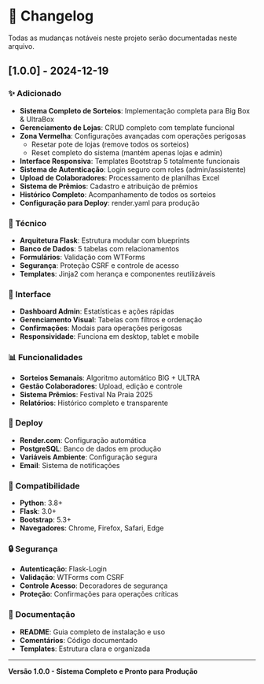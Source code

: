 # 📝 Changelog

Todas as mudanças notáveis neste projeto serão documentadas neste arquivo.

## [1.0.0] - 2024-12-19

### ✨ Adicionado
- **Sistema Completo de Sorteios**: Implementação completa para Big Box & UltraBox
- **Gerenciamento de Lojas**: CRUD completo com template funcional
- **Zona Vermelha**: Configurações avançadas com operações perigosas
  - Resetar pote de lojas (remove todos os sorteios)
  - Reset completo do sistema (mantém apenas lojas e admin)
- **Interface Responsiva**: Templates Bootstrap 5 totalmente funcionais
- **Sistema de Autenticação**: Login seguro com roles (admin/assistente)
- **Upload de Colaboradores**: Processamento de planilhas Excel
- **Sistema de Prêmios**: Cadastro e atribuição de prêmios
- **Histórico Completo**: Acompanhamento de todos os sorteios
- **Configuração para Deploy**: render.yaml para produção

### 🔧 Técnico
- **Arquitetura Flask**: Estrutura modular com blueprints
- **Banco de Dados**: 5 tabelas com relacionamentos
- **Formulários**: Validação com WTForms
- **Segurança**: Proteção CSRF e controle de acesso
- **Templates**: Jinja2 com herança e componentes reutilizáveis

### 🎨 Interface
- **Dashboard Admin**: Estatísticas e ações rápidas
- **Gerenciamento Visual**: Tabelas com filtros e ordenação
- **Confirmações**: Modais para operações perigosas
- **Responsividade**: Funciona em desktop, tablet e mobile

### 📊 Funcionalidades
- **Sorteios Semanais**: Algoritmo automático BIG + ULTRA
- **Gestão Colaboradores**: Upload, edição e controle
- **Sistema Prêmios**: Festival Na Praia 2025
- **Relatórios**: Histórico completo e transparente

### 🚀 Deploy
- **Render.com**: Configuração automática
- **PostgreSQL**: Banco de dados em produção
- **Variáveis Ambiente**: Configuração segura
- **Email**: Sistema de notificações

### 📱 Compatibilidade
- **Python**: 3.8+
- **Flask**: 3.0+
- **Bootstrap**: 5.3+
- **Navegadores**: Chrome, Firefox, Safari, Edge

### 🔒 Segurança
- **Autenticação**: Flask-Login
- **Validação**: WTForms com CSRF
- **Controle Acesso**: Decoradores de segurança
- **Proteção**: Confirmações para operações críticas

### 📖 Documentação
- **README**: Guia completo de instalação e uso
- **Comentários**: Código documentado
- **Templates**: Estrutura clara e organizada

---

**Versão 1.0.0 - Sistema Completo e Pronto para Produção** 